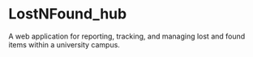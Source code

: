 # LostNFound_hub
A web application for reporting, tracking, and managing lost and found items within a university campus.
